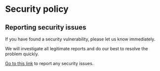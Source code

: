 # Security policy

## Reporting security issues

If you have found a security vulnerability, please let us know immediately.

We will investigate all legitimate reports and do our best to resolve the problem quickly.

[Go to this link](https://github.com/mpcgt/saguenay/security/advisories/new) to report any security issues.
